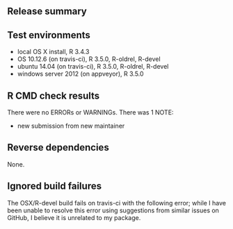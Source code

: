 ## Release summary

## Test environments
* local OS X install, R 3.4.3
* OS 10.12.6 (on travis-ci), R 3.5.0, R-oldrel, R-devel
* ubuntu 14.04 (on travis-ci), R 3.5.0, R-oldrel, R-devel
* windows server 2012 (on appveyor), R 3.5.0

## R CMD check results
There were no ERRORs or WARNINGs. There was 1 NOTE:

* new submission from new maintainer

## Reverse dependencies

None.

## Ignored build failures

The OSX/R-devel build fails on travis-ci with the following error; while I have been unable to resolve this error using suggestions from similar issues on GitHub, I believe it is unrelated to my package.

 <!--
The command "Rscript -e 'deps <- devtools::dev_package_deps(dependencies = NA);devtools::install_deps(dependencies = TRUE);if (!all(deps$package %in% installed.packages())) { message("missing: ", paste(setdiff(deps$package, installed.packages()), collapse=", ")); q(status = 1, save = "no")}'" failed and exited with 1 during .
--!>